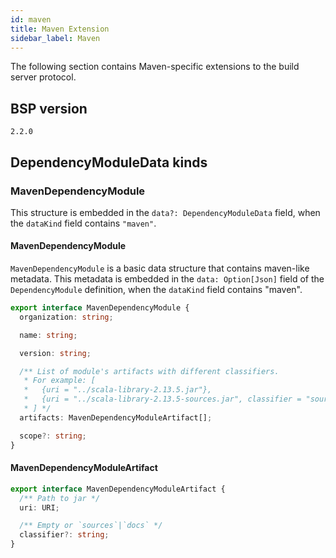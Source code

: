 ```yaml
---
id: maven
title: Maven Extension
sidebar_label: Maven
---
```


The following section contains Maven-specific extensions to the build server
protocol.

## BSP version
`2.2.0`

## DependencyModuleData kinds

### MavenDependencyModule
This structure is embedded in
the `data?: DependencyModuleData` field, when
the `dataKind` field contains `"maven"`.

#### MavenDependencyModule


`MavenDependencyModule` is a basic data structure that contains maven-like
metadata. This metadata is embedded in the `data: Option[Json]` field of the `DependencyModule` definition, when the `dataKind` field contains "maven".

```ts
export interface MavenDependencyModule {
  organization: string;

  name: string;

  version: string;

  /** List of module's artifacts with different classifiers.
   * For example: [
   *   {uri = "../scala-library-2.13.5.jar"},
   *   {uri = "../scala-library-2.13.5-sources.jar", classifier = "sources"}
   * ] */
  artifacts: MavenDependencyModuleArtifact[];

  scope?: string;
}
```

#### MavenDependencyModuleArtifact



```ts
export interface MavenDependencyModuleArtifact {
  /** Path to jar */
  uri: URI;

  /** Empty or `sources`|`docs` */
  classifier?: string;
}
```


